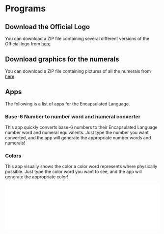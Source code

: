 # Programs

## Download the Official Logo

You can download a ZIP file containing several different versions of the Official
logo from [here](/elp-documentation/downloads/Elp-logo.zip)

## Download graphics for the numerals

You can download a ZIP file containing pictures of all the numerals from
[here](/elp-documentation/downloads/Elp-number-pics.zip)

## Apps

The following is a list of apps for the Encapsulated Language.

### Base-6 Number to number word and numeral converter

This app quickly converts base-6 numbers to their Encapsulated Language number word
and numeral equivalents. 
Just type the number you want converted, and the app will generate the
appropriate number words and numerals!

<NumberToIpa/>

### Colors

This app visually shows the color a color word represents where physically possible.
Just type the color word you want to see, and the app will generate the appropriate color!

<iframe src="/elp-documentation/html/color-app.html" frameborder="0" width="100%"></iframe>
